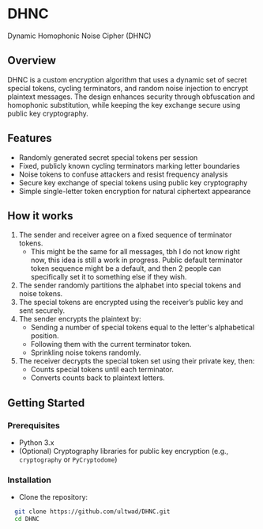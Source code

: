 # DHNC
Dynamic Homophonic Noise Cipher (DHNC)
## Overview
DHNC is a custom encryption algorithm that uses a dynamic set of secret special tokens, cycling terminators, and random noise injection to encrypt plaintext messages. The design enhances security through obfuscation and homophonic substitution, while keeping the key exchange secure using public key cryptography.

## Features
- Randomly generated secret special tokens per session
- Fixed, publicly known cycling terminators marking letter boundaries
- Noise tokens to confuse attackers and resist frequency analysis
- Secure key exchange of special tokens using public key cryptography
- Simple single-letter token encryption for natural ciphertext appearance

## How it works
1. The sender and receiver agree on a fixed sequence of terminator tokens.
   - This might be the same for all messages, tbh I do not know right now, this idea is still a work in progress. Public default terminator token sequence might be a default, and then 2 people can specifically set it to something else if they wish. 
2. The sender randomly partitions the alphabet into special tokens and noise tokens.
3. The special tokens are encrypted using the receiver’s public key and sent securely.
4. The sender encrypts the plaintext by:
   - Sending a number of special tokens equal to the letter's alphabetical position.
   - Following them with the current terminator token.
   - Sprinkling noise tokens randomly.
5. The receiver decrypts the special token set using their private key, then:
   - Counts special tokens until each terminator.
   - Converts counts back to plaintext letters.

## Getting Started

### Prerequisites
  - Python 3.x
  - (Optional) Cryptography libraries for public key encryption (e.g., `cryptography` or `PyCryptodome`)

### Installation
- Clone the repository:
```bash
  git clone https://github.com/ultwad/DHNC.git
  cd DHNC
